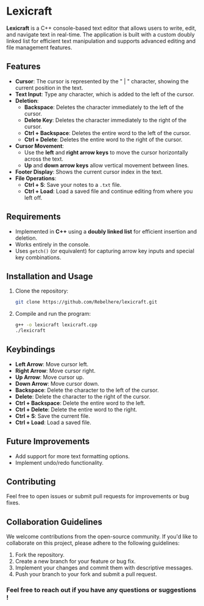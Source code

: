 

# Lexicraft

**Lexicraft** is a C++ console-based text editor that allows users to write, edit, and navigate text in real-time. The application is built with a custom doubly linked list for efficient text manipulation and supports advanced editing and file management features.

## Features

- **Cursor**: The cursor is represented by the " | " character, showing the current position in the text.
- **Text Input**: Type any character, which is added to the left of the cursor.
- **Deletion**: 
  - **Backspace**: Deletes the character immediately to the left of the cursor.
  - **Delete Key**: Deletes the character immediately to the right of the cursor.
  - **Ctrl + Backspace**: Deletes the entire word to the left of the cursor.
  - **Ctrl + Delete**: Deletes the entire word to the right of the cursor.
- **Cursor Movement**: 
  - Use the **left** and **right arrow keys** to move the cursor horizontally across the text.
  - **Up** and **down arrow keys** allow vertical movement between lines.
- **Footer Display**: Shows the current cursor index in the text.
- **File Operations**:
  - **Ctrl + S**: Save your notes to a `.txt` file.
  - **Ctrl + Load**: Load a saved file and continue editing from where you left off.

## Requirements

- Implemented in **C++** using a **doubly linked list** for efficient insertion and deletion.
- Works entirely in the console.
- Uses `getch()` (or equivalent) for capturing arrow key inputs and special key combinations.

## Installation and Usage

1. Clone the repository:
    ```bash
    git clone https://github.com/Rebelhere/lexicraft.git
    ```
2. Compile and run the program:
    ```bash
    g++ -o lexicraft lexicraft.cpp
    ./lexicraft
    ```

## Keybindings

- **Left Arrow**: Move cursor left.
- **Right Arrow**: Move cursor right.
- **Up Arrow**: Move cursor up.
- **Down Arrow**: Move cursor down.
- **Backspace**: Delete the character to the left of the cursor.
- **Delete**: Delete the character to the right of the cursor.
- **Ctrl + Backspace**: Delete the entire word to the left.
- **Ctrl + Delete**: Delete the entire word to the right.
- **Ctrl + S**: Save the current file.
- **Ctrl + Load**: Load a saved file.

## Future Improvements

- Add support for more text formatting options.
- Implement undo/redo functionality.

## Contributing

Feel free to open issues or submit pull requests for improvements or bug fixes.

## Collaboration Guidelines

We welcome contributions from the open-source community. If you'd like to collaborate on this project, please adhere to the following guidelines:
1. Fork the repository.
2. Create a new branch for your feature or bug fix.
3. Implement your changes and commit them with descriptive messages.
4. Push your branch to your fork and submit a pull request.

### Feel free to reach out if you have any questions or suggestions !
